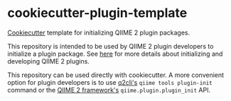 # cookiecutter-plugin-template

[Cookiecutter](http://cookiecutter.readthedocs.io/en/latest/) template for initializing QIIME 2 plugin packages.

This repository is intended to be used by QIIME 2 plugin developers to initialize a plugin package. See [here](http://2.qiime.org/docs/Creating-a-QIIME-2-plugin.html) for more details about initializing and developing QIIME 2 plugins.

This repository can be used directly with cookiecutter. A more convenient option for plugin developers is to use [q2cli's](https://github.com/qiime2/q2cli) `qiime tools plugin-init` command or the [QIIME 2 framework's](https://github.com/qiime2/qiime2) `qiime.plugin.plugin_init` API.
